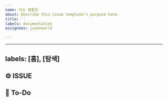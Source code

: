 ```yaml
---
name: 이슈 템플릿
about: Describe this issue template's purpose here.
title: ''
labels: documentation
assignees: jsoonworld

---
```


---
labels: [홈], [탐색]
---

## ⚙️ ISSUE

## 📄 To-Do
